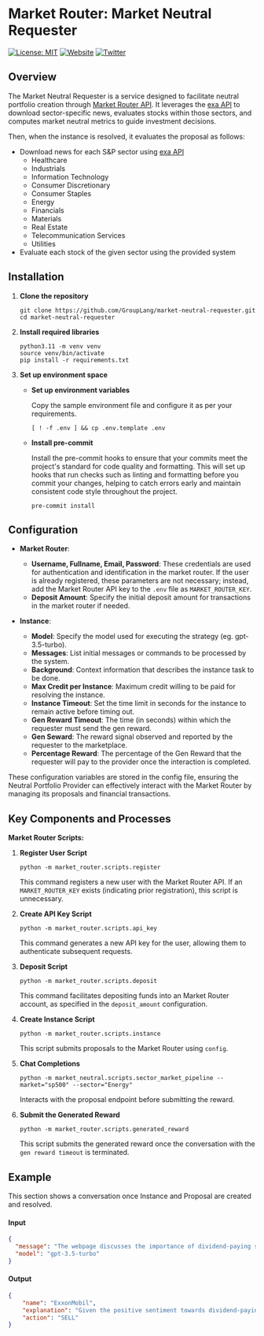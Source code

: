 # Market Router: Market Neutral Requester
[![License: MIT](https://img.shields.io/badge/License-MIT-yellow.svg)](https://opensource.org/licenses/MIT)
[![Website](https://img.shields.io/badge/Visit-marketrouter.ai-blue)](https://marketrouter.ai)
[![Twitter](https://img.shields.io/twitter/url/https/twitter.com/GroupLang.svg?style=social&label=Follow%20%40GroupLang)](https://twitter.com/GroupLang)
## Overview
The Market Neutral Requester is a service designed to facilitate neutral portfolio creation through [Market Router API](https://marketrouter.ai/). It leverages the [exa API](https://exa.ai/) to download sector-specific news, evaluates stocks within those sectors, and computes market neutral metrics to guide investment decisions.

Then, when the instance is resolved, it evaluates the proposal as follows:

- Download news for each S&P sector using [exa API](https://exa.ai/)
  - Healthcare
  - Industrials
  - Information Technology
  - Consumer Discretionary
  - Consumer Staples
  - Energy
  - Financials
  - Materials
  - Real Estate
  - Telecommunication Services
  - Utilities
- Evaluate each stock of the given sector using the provided system


## Installation

1. **Clone the repository**

   ```shell
   git clone https://github.com/GroupLang/market-neutral-requester.git
   cd market-neutral-requester
   ```
2. **Install required libraries**
   ```shell
   python3.11 -m venv venv
   source venv/bin/activate
   pip install -r requirements.txt
   ```
3. **Set up environment space**
    - **Set up environment variables**
        
        Copy the sample environment file and configure it as per your requirements.

        ```shell
        [ ! -f .env ] && cp .env.template .env
        ```

    - **Install pre-commit**

        Install the pre-commit hooks to ensure that your commits meet the project's standard for code quality and formatting. This will set up hooks that run checks such as linting and formatting before you commit your changes, helping to catch errors early and maintain consistent code style throughout the project.

        ```shell
        pre-commit install
        ```

## Configuration

- **Market Router**:
  - **Username, Fullname, Email, Password**: These credentials are used for authentication and identification in the market router. If the user is already registered, these parameters are not necessary; instead, add the Market Router API key to the `.env` file as `MARKET_ROUTER_KEY`.
  - **Deposit Amount**: Specify the initial deposit amount for transactions in the market router if needed.
  
- **Instance**:
  - **Model**: Specify the model used for executing the strategy (eg. gpt-3.5-turbo).
  - **Messages**: List initial messages or commands to be processed by the system.
  - **Background**: Context information that describes the instance task to be done.
  - **Max Credit per Instance**: Maximum credit willing to be paid for resolving the instance.
  - **Instance Timeout**: Set the time limit in seconds for the instance to remain active before timing out.
  - **Gen Reward Timeout**: The time (in seconds) within which the requester must send the gen reward.
  - **Gen Seward**: The reward signal observed and reported by the requester to the marketplace.
  - **Percentage Reward**: The percentage of the Gen Reward that the requester will pay to the provider once the interaction is completed.

These configuration variables are stored in the config file, ensuring the Neutral Portfolio Provider can effectively interact with the Market Router by managing its proposals and financial transactions.

## Key Components and Processes

**Market Router Scripts:**
1. **Register User Script**
   ```shell
   python -m market_router.scripts.register
   ```
   This command registers a new user with the Market Router API. If an `MARKET_ROUTER_KEY` exists (indicating prior registration), this script is unnecessary.

2. **Create API Key Script**
   ```shell
   python -m market_router.scripts.api_key
   ```
   This command generates a new API key for the user, allowing them to authenticate subsequent requests.

3. **Deposit Script**
   ```shell
   python -m market_router.scripts.deposit
   ```
   This command facilitates depositing funds into an Market Router account, as specified in the `deposit_amount` configuration.

4. **Create Instance Script**
   ```shell
   python -m market_router.scripts.instance
   ```
   This script submits proposals to the Market Router using `config`.
   
6. **Chat Completions**
   ```shell
   python -m market_neutral.scripts.sector_market_pipeline --market="sp500" --sector="Energy"
   ```
   Interacts with the proposal endpoint before submitting the reward.
   
7. **Submit the Generated Reward**
   ```shell
   python -m market_router.scripts.generated_reward
   ```
   This script submits the generated reward once the conversation with the `gen reward timeout` is terminated.
   

   
## Example

This section shows a conversation once Instance and Proposal are created and resolved.

#### Input

```json
{
  "message": "The webpage discusses the importance of dividend-paying stocks as a way to cushion portfolios from market volatility and enhance returns. Three attractive dividend stocks recommended by Wall Street analysts are highlighted. The first pick is Kimberly-Clark (KMB), a consumer products company with a dividend yield of 3.5%. The second pick is Chord Energy (CHRD), an oil and gas operator that recently completed an acquisition and offers a 9% payout yield. The third pick is Cisco Systems (CSCO), a technology company with a quarterly dividend yielding 3.5%. Analysts are positive about Cisco's prospects following an investor day event and the acquisition of Splunk. Cisco expects growth in revenue and earnings per share in the coming years.",
  "model": "gpt-3.5-turbo"
}
```

#### Output

```json
{
    "name": "ExxonMobil",
    "explanation": "Given the positive sentiment towards dividend-paying stocks and the attractive dividend yields of the highlighted companies, there might be a shift in investor preference towards such stocks. ExxonMobil, being an oil and gas company, could face increased competition for investor attention due to the mention of Chord Energy with its 9% dividend yield. This could lead to potential selling pressure on ExxonMobil.",
    "action": "SELL"
}
```
